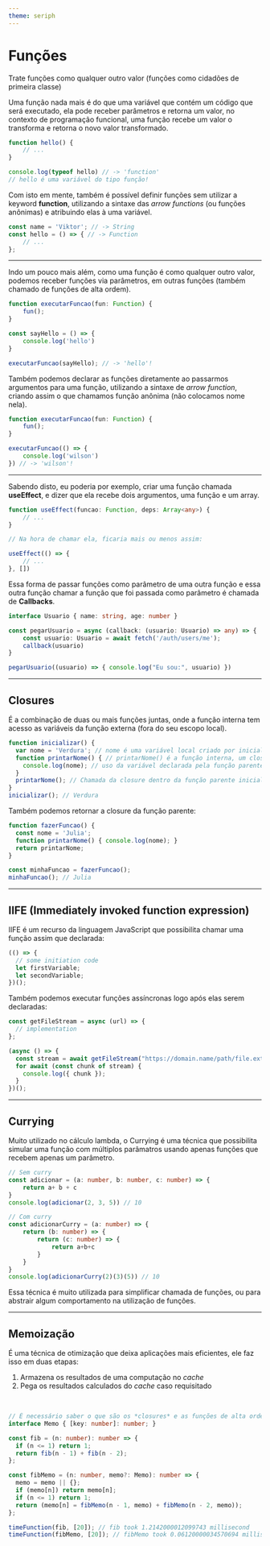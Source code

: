 ```yaml
---
theme: seriph
---
```


# Funções

Trate funções como qualquer outro valor (funções como cidadões de primeira classe)

Uma função nada mais é do que uma variável que contém um código que será executado, ela pode receber parâmetros e retorna um valor, no contexto de programação funcional, uma função recebe um valor o transforma e retorna o novo valor transformado.

```ts
function hello() {
    // ...
}

console.log(typeof hello) // -> 'function' 
// hello é uma variável do tipo função!
```

Com isto em mente, também é possível definir funções sem utilizar a keyword **function**,
utilizando a sintaxe das *arrow functions* (ou funções anônimas) e atribuindo elas à uma variável.

```ts
const name = 'Viktor'; // -> String 
const hello = () => { // -> Function
    // ... 
};
```

---

Indo um pouco mais além, como uma função é como qualquer outro valor, podemos receber funções via parâmetros, em outras funções (também chamado de funções de alta ordem).

```ts
function executarFuncao(fun: Function) {
    fun();
}

const sayHello = () => {
    console.log('hello')
}

executarFuncao(sayHello); // -> 'hello'!
```

Também podemos declarar as funções diretamente ao passarmos argumentos para uma função, utilizando a sintaxe de *arrow function*,
criando assim o que chamamos função anônima (não colocamos nome nela).

```ts
function executarFuncao(fun: Function) {
    fun();
}

executarFuncao(() => {
    console.log('wilson')
}) // -> 'wilson'!
```

---

Sabendo disto, eu poderia por exemplo, criar uma função chamada **useEffect**, e dizer que ela recebe dois argumentos, uma função e um array.

```ts
function useEffect(funcao: Function, deps: Array<any>) {
    // ...
}

// Na hora de chamar ela, ficaria mais ou menos assim:

useEffect(() => {
    // ...
}, [])
```

Essa forma de passar funções como parâmetro de uma outra função e essa outra função chamar a função que foi passada como parâmetro é chamada de **Callbacks**.

```ts
interface Usuario { name: string, age: number }

const pegarUsuario = async (callback: (usuario: Usuario) => any) => {
    const usuario: Usuario = await fetch('/auth/users/me');
    callback(usuario)
}

pegarUsuario((usuario) => { console.log("Eu sou:", usuario) })
```

---

## Closures

É a combinação de duas ou mais funções juntas, onde a função interna tem acesso as variáveis da função externa (fora do seu escopo local).

```ts
function inicializar() {
  var nome = 'Verdura'; // nome é uma variável local criado por inicializar.
  function printarNome() { // printarNome() é a função interna, um closure.
    console.log(nome); // uso da variável declarada pela função parente
  }
  printarNome(); // Chamada da closure dentro da função parente inicializar
}
inicializar(); // Verdura

```
Também podemos retornar a closure da função parente:

```ts
function fazerFuncao() {
  const nome = 'Julia';
  function printarNome() { console.log(nome); }
  return printarNome;
}

const minhaFuncao = fazerFuncao();
minhaFuncao(); // Julia

```

---

## IIFE (Immediately invoked function expression)

IIFE é um recurso da linguagem JavaScript que possibilita chamar uma função assim que declarada:

```ts
(() => {
  // some initiation code
  let firstVariable;
  let secondVariable;
})();
```

Também podemos executar funções assíncronas logo após elas serem declaradas:

```ts
const getFileStream = async (url) => {
  // implementation
};

(async () => {
  const stream = await getFileStream("https://domain.name/path/file.ext");
  for await (const chunk of stream) {
    console.log({ chunk });
  }
})();

```

---

## Currying

Muito utilizado no cálculo lambda, o Currying é uma técnica que possibilita simular uma função com múltiplos parâmatros usando apenas funções que recebem apenas um parâmetro.

```ts
// Sem curry
const adicionar = (a: number, b: number, c: number) => {
    return a+ b + c
}
console.log(adicionar(2, 3, 5)) // 10

// Com curry
const adicionarCurry = (a: number) => {
    return (b: number) => {
        return (c: number) => {
            return a+b+c
        }
    }
}
console.log(adicionarCurry(2)(3)(5)) // 10
```

Essa técnica é muito utilizada para simplificar chamada de funções, ou para abstrair algum comportamento na utilização de funções.

---

## Memoização

É uma técnica de otimização que deixa aplicações mais eficientes, ele faz isso em duas etapas: 
1. Armazena os resultados de uma computação no *cache*
2. Pega os resultados calculados do *cache* caso requisitado

<br>

```ts
// É necessário saber o que são os *closures* e as funções de alta ordem.
interface Memo { [key: number]: number; }

const fib = (n: number): number => {
  if (n <= 1) return 1;
  return fib(n - 1) + fib(n - 2);
};

const fibMemo = (n: number, memo?: Memo): number => {
  memo = memo || {};
  if (memo[n]) return memo[n];
  if (n <= 1) return 1;
  return (memo[n] = fibMemo(n - 1, memo) + fibMemo(n - 2, memo));
};

timeFunction(fib, [20]); // fib took 1.2142000012099743 millisecond
timeFunction(fibMemo, [20]); // fibMemo took 0.06120000034570694 milliseconds
```